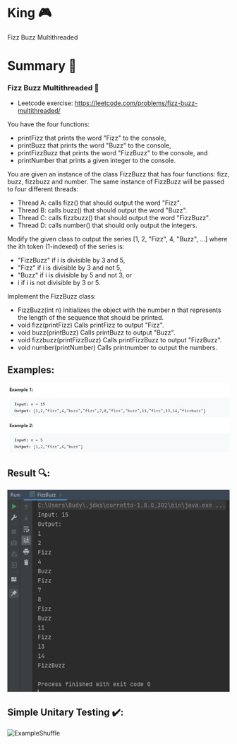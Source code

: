 # King 🎮
Fizz Buzz Multithreaded

# Summary 🤔
### Fizz Buzz Multithreaded 🧵
* Leetcode exercise: https://leetcode.com/problems/fizz-buzz-multithreaded/

You have the four functions:

* printFizz that prints the word "Fizz" to the console,
* printBuzz that prints the word "Buzz" to the console,
* printFizzBuzz that prints the word "FizzBuzz" to the console, and
* printNumber that prints a given integer to the console.  

You are given an instance of the class FizzBuzz that has four functions: fizz, buzz, fizzbuzz and number. The same instance of FizzBuzz will be passed to four different threads:

* Thread A: calls fizz() that should output the word "Fizz".
* Thread B: calls buzz() that should output the word "Buzz".
* Thread C: calls fizzbuzz() that should output the word "FizzBuzz".
* Thread D: calls number() that should only output the integers.

Modify the given class to output the series [1, 2, "Fizz", 4, "Buzz", ...] where the ith token (1-indexed) of the series is:

* "FizzBuzz" if i is divisible by 3 and 5,
* "Fizz" if i is divisible by 3 and not 5,
* "Buzz" if i is divisible by 5 and not 3, or
* i if i is not divisible by 3 or 5.

Implement the FizzBuzz class:

* FizzBuzz(int n) Initializes the object with the number n that represents the length of the sequence that should be printed.
* void fizz(printFizz) Calls printFizz to output "Fizz".
* void buzz(printBuzz) Calls printBuzz to output "Buzz".
* void fizzbuzz(printFizzBuzz) Calls printFizzBuzz to output "FizzBuzz".
* void number(printNumber) Calls printnumber to output the numbers.

## Examples:
![ExamplesFizzBuzz](img/ExampleFizzBuzz.JPG)


## Result 🔍:

![ExampleShuffle](img/Result.JPG)

## Simple Unitary Testing ✔️:

![ExampleShuffle](img/UnitaryTesting.JPG)
